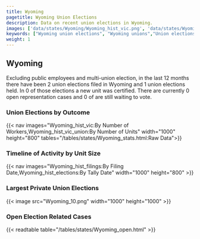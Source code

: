 ```yaml
---
title: Wyoming
pagetitle: Wyoming Union Elections
description: Data on recent union elections in Wyoming.
images: ['data/states/Wyoming/Wyoming_hist_vic.png', 'data/states/Wyoming/Wyoming_hist_size.png', 'data/states/Wyoming/Wyoming_10.png']
keywords: ["Wyoming union elections", "Wyoming unions","Union elections"]
weight: 1
---
```

##  Wyoming

Excluding public employees and multi-union election, in the last 12 months there have been 2 union elections filed in Wyoming and 1 union elections held. In 0 of those elections a new unit was certified. There are currently 0 open representation cases and 0 of are still waiting to vote.

### Union Elections by Outcome
{{< nav images="Wyoming_hist_vic:By Number of Workers,Wyoming_hist_vic_union:By Number of Units" width="1000" height="800" tables="/tables/states/Wyoming_stats.html:Raw Data">}}

### Timeline of Activity by Unit Size
{{< nav images="Wyoming_hist_filings:By Filing Date,Wyoming_hist_elections:By Tally Date" width="1000" height="800" >}}

### Largest Private Union Elections
{{< image src="Wyoming_10.png" width="1000" height="1000"  >}}

### Open Election Related Cases
{{< readtable table="/tables/states/Wyoming_open.html" >}}

